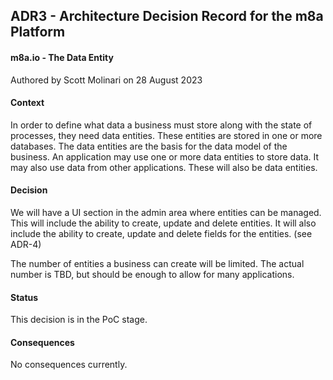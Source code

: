 ## ADR3 - Architecture Decision Record for the m8a Platform

#### **m8a.io - The Data Entity**

Authored by Scott Molinari on 28 August 2023 

#### Context

In order to define what data a business must store along with the state of processes, they need data entities. These entities are stored in one or more databases. The data entities are the basis for the data model of the business. An application may use one or more data entities to store data. It may also use data from other applications. These will also be data entities. 

#### Decision

We will have a UI section in the admin area where entities can be managed. This will include the ability to create, update and delete entities. It will also include the ability to create, update and delete fields for the entities. (see ADR-4)

The number of entities a business can create will be limited. The actual number is TBD, but should be enough to allow for many applications. 

#### Status

This decision is in the PoC stage.

#### Consequences

No consequences currently. 
